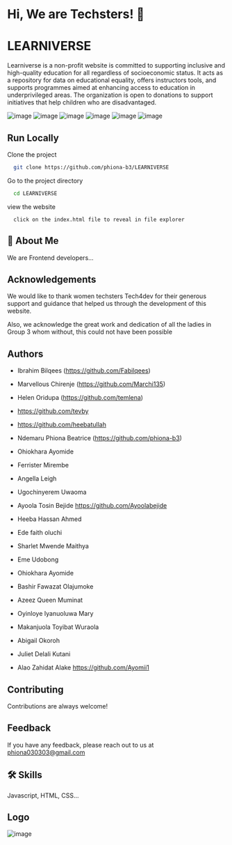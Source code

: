 
# Hi, We are Techsters! 👋


# LEARNIVERSE

Learniverse is a non-profit website is committed to supporting inclusive and high-quality education for all regardless of socioeconomic status. It acts as a repository for data on educational equality, offers instructors tools, and supports programmes aimed at enhancing access to education in underprivileged areas. The organization is open to donations to support initiatives that help children who are disadvantaged.



![image](https://github.com/phiona-b3/LEARNIVERSE/assets/102053232/1bb4b261-e942-4890-9bb1-5a17fdb055f8)
![image](https://github.com/phiona-b3/LEARNIVERSE/assets/102053232/4cf94867-3b52-40a9-bc94-9f28b9d7756d)
![image](https://github.com/phiona-b3/LEARNIVERSE/assets/102053232/efcb43ec-62ed-410d-bc50-37a347953c18)
![image](https://github.com/phiona-b3/LEARNIVERSE/assets/102053232/0ed09bd7-4236-48df-bae9-fc0d9985c5e2)
![image](https://github.com/phiona-b3/LEARNIVERSE/assets/102053232/9a98db61-62fd-4d11-a375-b8212d0131b6)
![image](https://github.com/phiona-b3/LEARNIVERSE/assets/102053232/f06bd736-7aad-4ead-a2d8-b203fa3faa09)




## Run Locally

Clone the project

```bash
  git clone https://github.com/phiona-b3/LEARNIVERSE
```

Go to the project directory

```bash
  cd LEARNIVERSE
```

view the website

```vscode
  click on the index.html file to reveal in file explorer
```


## 🚀 About Me
We are Frontend developers...


## Acknowledgements

 
We would like to thank women techsters Tech4dev for their generous support and guidance that helped us through the development of this website.

 Also, we acknowledge the great work and dedication of all the ladies in Group 3 whom without, this could not have been possible


## Authors

- Ibrahim Bilqees (https://github.com/Fabilqees)

- Marvellous Chirenje (https://github.com/Marchi135)

- Helen Oridupa (https://github.com/temlena)

- https://github.com/tevby

- https://github.com/heebatullah

- Ndemaru Phiona Beatrice (https://github.com/phiona-b3)

- Ohiokhara Ayomide​

- Ferrister Mirembe 

- Angella Leigh

- Ugochinyerem Uwaoma​

- Ayoola Tosin Bejide​ https://github.com/Ayoolabejide

- Heeba Hassan Ahmed​

- Ede faith oluchi​

- Sharlet Mwende Maithya​

- Eme Udobong​

- Ohiokhara Ayomide​

- Bashir Fawazat Olajumoke​

- Azeez Queen Muminat​

- Oyinloye Iyanuoluwa Mary​

- Makanjuola Toyibat Wuraola​

- Abigail Okoroh​

- Juliet Delali Kutani​

- Alao Zahidat Alake​ https://github.com/Ayomii1



## Contributing

Contributions are always welcome!


## Feedback

If you have any feedback, please reach out to us at phiona030303@gmail.com


## 🛠 Skills
Javascript, HTML, CSS...


##  Logo
![image](https://github.com/phiona-b3/LEARNIVERSE/assets/102053232/c80cd454-297e-443c-bd6e-9387b4ec39d0)




